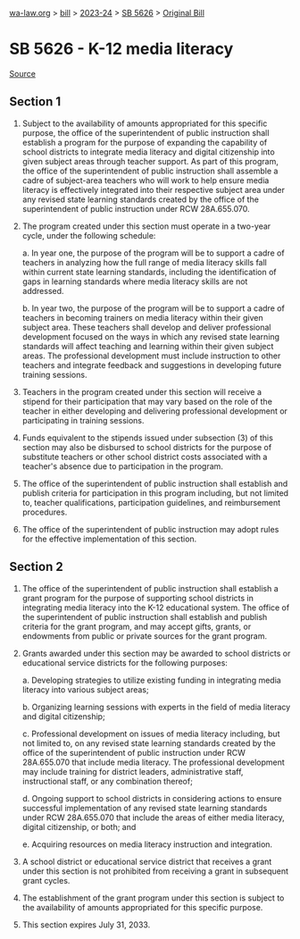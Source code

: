 [wa-law.org](/) > [bill](/bill/) > [2023-24](/bill/2023-24/) > [SB 5626](/bill/2023-24/sb/5626/) > [Original Bill](/bill/2023-24/sb/5626/1/)

# SB 5626 - K-12 media literacy

[Source](http://lawfilesext.leg.wa.gov/biennium/2023-24/Pdf/Bills/Senate%20Bills/5626.pdf)

## Section 1
1. Subject to the availability of amounts appropriated for this specific purpose, the office of the superintendent of public instruction shall establish a program for the purpose of expanding the capability of school districts to integrate media literacy and digital citizenship into given subject areas through teacher support. As part of this program, the office of the superintendent of public instruction shall assemble a cadre of subject-area teachers who will work to help ensure media literacy is effectively integrated into their respective subject area under any revised state learning standards created by the office of the superintendent of public instruction under RCW 28A.655.070.

2. The program created under this section must operate in a two-year cycle, under the following schedule:

    a. In year one, the purpose of the program will be to support a cadre of teachers in analyzing how the full range of media literacy skills fall within current state learning standards, including the identification of gaps in learning standards where media literacy skills are not addressed.

    b. In year two, the purpose of the program will be to support a cadre of teachers in becoming trainers on media literacy within their given subject area. These teachers shall develop and deliver professional development focused on the ways in which any revised state learning standards will affect teaching and learning within their given subject areas. The professional development must include instruction to other teachers and integrate feedback and suggestions in developing future training sessions.

3. Teachers in the program created under this section will receive a stipend for their participation that may vary based on the role of the teacher in either developing and delivering professional development or participating in training sessions.

4. Funds equivalent to the stipends issued under subsection (3) of this section may also be disbursed to school districts for the purpose of substitute teachers or other school district costs associated with a teacher's absence due to participation in the program.

5. The office of the superintendent of public instruction shall establish and publish criteria for participation in this program including, but not limited to, teacher qualifications, participation guidelines, and reimbursement procedures.

6. The office of the superintendent of public instruction may adopt rules for the effective implementation of this section.

## Section 2
1. The office of the superintendent of public instruction shall establish a grant program for the purpose of supporting school districts in integrating media literacy into the K-12 educational system. The office of the superintendent of public instruction shall establish and publish criteria for the grant program, and may accept gifts, grants, or endowments from public or private sources for the grant program.

2. Grants awarded under this section may be awarded to school districts or educational service districts for the following purposes:

    a. Developing strategies to utilize existing funding in integrating media literacy into various subject areas;

    b. Organizing learning sessions with experts in the field of media literacy and digital citizenship;

    c. Professional development on issues of media literacy including, but not limited to, on any revised state learning standards created by the office of the superintendent of public instruction under RCW 28A.655.070 that include media literacy. The professional development may include training for district leaders, administrative staff, instructional staff, or any combination thereof;

    d. Ongoing support to school districts in considering actions to ensure successful implementation of any revised state learning standards under RCW 28A.655.070 that include the areas of either media literacy, digital citizenship, or both; and

    e. Acquiring resources on media literacy instruction and integration.

3. A school district or educational service district that receives a grant under this section is not prohibited from receiving a grant in subsequent grant cycles.

4. The establishment of the grant program under this section is subject to the availability of amounts appropriated for this specific purpose.

5. This section expires July 31, 2033.
